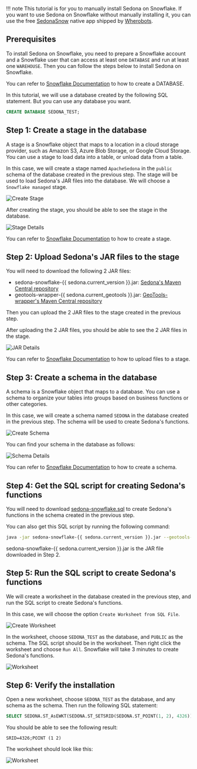 
!!! note
    This tutorial is for you to manually install Sedona on Snowflake. If you want to use Sedona on Snowflake without manually installing it, you can use the free [SedonaSnow](https://app.snowflake.com/marketplace/listing/GZTYZF0RTY3/wherobots-sedonasnow) native app shipped by [Wherobots](https://wherobots.com/).

## Prerequisites

To install Sedona on Snowflake, you need to prepare a Snowflake account and a Snowflake user that can access at least one `DATABASE` and run at least one `WAREHOUSE`. Then you can follow the steps below to install Sedona on Snowflake.

You can refer to [Snowflake Documentation](https://docs.snowflake.com/en/sql-reference/sql/create-database) to how to create a DATABASE.

In this tutorial, we will use a database created by the following SQL statement. But you can use any database you want.

```sql
CREATE DATABASE SEDONA_TEST;
```

## Step 1: Create a stage in the database

A stage is a Snowflake object that maps to a location in a cloud storage provider, such as Amazon S3, Azure Blob Storage, or Google Cloud Storage. You can use a stage to load data into a table, or unload data from a table.

In this case, we will create a stage named `ApacheSedona` in the `public` schema of the database created in the previous step. The stage will be used to load Sedona's JAR files into the database. We will choose a `Snowflake managed` stage.

![Create Stage](../../../../image/snowflake/snowflake-1.png)


After creating the stage, you should be able to see the stage in the database.

![Stage Details](../../../../image/snowflake/snowflake-2.png)

You can refer to [Snowflake Documentation](https://docs.snowflake.com/en/sql-reference/sql/create-stage.html) to how to create a stage.

## Step 2: Upload Sedona's JAR files to the stage

You will need to download the following 2 JAR files:

* sedona-snowflake-{{ sedona.current_version }}.jar: [Sedona's Maven Central repository](https://central.sonatype.com/artifact/org.apache.sedona/sedona-snowflake/versions)
* geotools-wrapper-{{ sedona.current_geotools }}.jar: [GeoTools-wrapper's Maven Central repository](https://central.sonatype.com/artifact/org.datasyslab/geotools-wrapper/versions)

Then you can upload the 2 JAR files to the stage created in the previous step.

After uploading the 2 JAR files, you should be able to see the 2 JAR files in the stage.

![JAR Details](../../../../image/snowflake/snowflake-3.png)

You can refer to [Snowflake Documentation](https://docs.snowflake.com/en/sql-reference/sql/put.html) to how to upload files to a stage.

## Step 3: Create a schema in the database

A schema is a Snowflake object that maps to a database. You can use a schema to organize your tables into groups based on business functions or other categories.

In this case, we will create a schema named `SEDONA` in the database created in the previous step. The schema will be used to create Sedona's functions.

![Create Schema](../../../../image/snowflake/snowflake-4.png)

You can find your schema in the database as follows:

![Schema Details](../../../../image/snowflake/snowflake-5.png)

You can refer to [Snowflake Documentation](https://docs.snowflake.com/en/sql-reference/sql/create-schema.html) to how to create a schema.

## Step 4: Get the SQL script for creating Sedona's functions

You will need to download [sedona-snowflake.sql](../../../../image/snowflake/sedona-snowflake.sql) to create Sedona's functions in the schema created in the previous step.

You can also get this SQL script by running the following command:

```bash
java -jar sedona-snowflake-{{ sedona.current_version }}.jar --geotools-version {{ sedona.current_geotools }} > sedona-snowflake.sql
```

sedona-snowflake-{{ sedona.current_version }}.jar is the JAR file downloaded in Step 2.

## Step 5: Run the SQL script to create Sedona's functions

We will create a worksheet in the database created in the previous step, and run the SQL script to create Sedona's functions.

In this case, we will choose the option `Create Worksheet from SQL File`.

![Create Worksheet](../../../../image/snowflake/snowflake-6.png)

In the worksheet, choose `SEDONA_TEST` as the database, and `PUBLIC` as the schema. The SQL script should be in the worksheet. Then right click the worksheet and choose `Run All`. Snowflake will take 3 minutes to create Sedona's functions.

![Worksheet](../../../../image/snowflake/snowflake-7.png)

## Step 6: Verify the installation

Open a new worksheet, choose `SEDONA_TEST` as the database, and any schema as the schema. Then run the following SQL statement:

```sql
SELECT SEDONA.ST_AsEWKT(SEDONA.ST_SETSRID(SEDONA.ST_POINT(1, 2), 4326));
```

You should be able to see the following result:

```
SRID=4326;POINT (1 2)
```

The worksheet should look like this:

![Worksheet](../../../../image/snowflake/snowflake-8.png)
